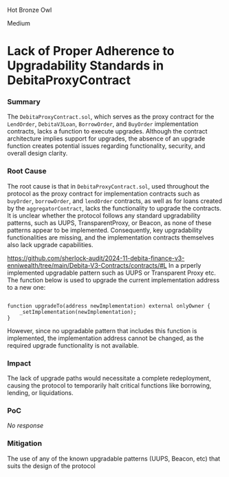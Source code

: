 Hot Bronze Owl

Medium

# Lack of Proper Adherence to Upgradability Standards in DebitaProxyContract

### Summary

The `DebitaProxyContract.sol`, which serves as the proxy contract for the `LendOrder`, `DebitaV3Loan`, `BorrowOrder`, and `BuyOrder` implementation contracts, lacks a function to execute upgrades. Although the contract architecture implies support for upgrades, the absence of an upgrade function creates potential issues regarding functionality, security, and overall design clarity.

### Root Cause

The root cause is that in ```DebitaProxyContract.sol```, used throughout the protocol as the proxy contract for implementation contracts such as `buyOrder`, `borrowOrder`, and `lendOrder` contracts, as well as for loans created by the `aggregatorContract`, lacks the functionality to upgrade the contracts. It is unclear whether the protocol follows any standard upgradability patterns, such as UUPS, TransparentProxy, or Beacon, as none of these patterns appear to be implemented. Consequently, key upgradability functionalities are missing, and the implementation contracts themselves also lack upgrade capabilities.

https://github.com/sherlock-audit/2024-11-debita-finance-v3-enniwealth/tree/main/Debita-V3-Contracts/contracts/#L 
In a prperly implemented upgradable pattern such as UUPS or Transparent Proxy etc.
The function below is used to upgrade the current implementation address to a new one:

```solidity

function upgradeTo(address newImplementation) external onlyOwner {
    _setImplementation(newImplementation);
}
```
However, since no upgradable pattern that includes this function is implemented, the implementation address cannot be changed, as the required upgrade functionality is not available.

### Impact

The lack of upgrade paths would necessitate a complete redeployment, causing the protocol to temporarily halt critical functions like borrowing, lending, or liquidations.

### PoC

_No response_

### Mitigation

The use of any of the known upgradable patterns (UUPS, Beacon, etc) that suits the design of the protocol